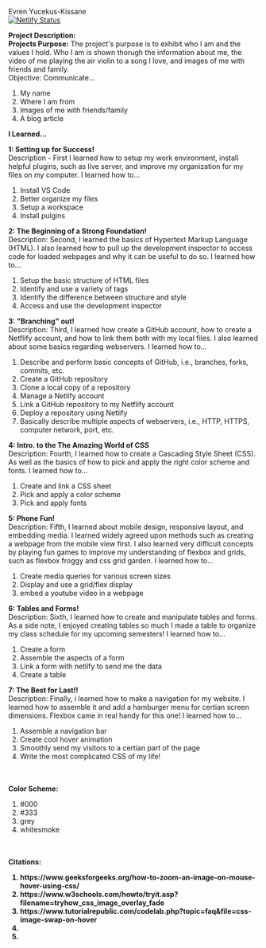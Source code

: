 Evren Yucekus-Kissane
<br>
[![Netlify Status](https://api.netlify.com/api/v1/badges/2557a18b-6276-47b4-9de1-4da1ee9470d1/deploy-status)](https://app.netlify.com/sites/awesomeman/deploys)


<b>Project Description:</b>
<br>
<b>Projects Purpose:</b> The project's purpose is to exhibit who I am and the values I hold. Who I am is shown thorugh the information about me, the video of me playing the air violin to a song I love, and images of me with friends and family.
<br>
Objective: Communicate...
<ol>
    <li>My name</li>
    <li>Where I am from</li>
    <li>Images of me with friends/family</li>
    <li>A blog article</li>
</ol>

<b>I Learned...</b>

<b>1: Setting up for Success!</b>
<br>
    Description - First I learned how to setup my work environment, install helpful plugins, such as live server, and improve my organization for my files on my computer.
    I learned how to...
<ol>
    <li>Install VS Code</li>
    <li>Better organize my files</li>
    <li>Setup a workspace</li>
    <li>Install pulgins</li>
</ol>
<b>2: The Beginning of a Strong Foundation!</b>
<br>
    Description: Second, I learned the basics of Hypertext Markup Language (HTML). I also learned how to pull up the development inspector to access code for loaded webpages and why it can be useful to do so.
    I learned how to...
<ol>
    <li>Setup the basic structure of HTML files</li>
    <li>Identify and use a variety of tags</li>
    <li>Identify the difference between structure and style</li>
    <li>Access and use the development inspector</li>
</ol>

<b>3: "Branching" out!</b>
<br>
    Description: Third, I learned how create a GitHub account, how to create a Netflify account, and how to link them both with my local files. I also learned about some basics regarding webservers.
    I learned how to...
<ol>
    <li>Describe and perform basic concepts of GitHub, i.e., branches, forks, commits, etc.</li>
    <li>Create a GitHub repository</li>
    <li>Clone a local copy of a repository</li>
    <li>Manage a Netlify account</li>
    <li>Link a GitHub repository to my Netflify account</li>
    <li>Deploy a repository using Netlify</li>
    <li>Basically describe multiple aspects of webservers, i.e., HTTP, HTTPS, computer network, port, etc.</li>
</ol>

<b>4: Intro. to the The Amazing World of CSS</b>
<br>
    Description: Fourth, I learned how to create a Cascading Style Sheet (CSS). As well as the basics of how to pick and apply the right color scheme and fonts.
    I learned how to...
<ol>
    <li>Create and link a CSS sheet</li>
    <li>Pick and apply a color scheme</li>
    <li>Pick and apply fonts</li>
</ol>

<b>5: Phone Fun!</b>
<br>
    Description: Fifth, I learned about mobile design, responsive layout, and embedding media. I learned widely agreed upon methods such as creating a webpage from the mobile view first. I also learned very difficult concepts by playing fun games to improve my understanding of flexbox and grids, such as flexbox froggy and css grid garden.
    I learned how to...
<ol>
    <li>Create media queries for various screen sizes</li>
    <li>Display and use a grid/flex display</li>
    <li>embed a youtube video in a webpage</li>
</ol>

<b>6: Tables and Forms!</b>
<br>
    Description: Sixth, I learned how to create and manipulate tables and forms. As a side note, I enjoyed creating tables so much I made a table to organize my class schedule for my upcoming semesters!
    I learned how to...
<ol>
    <li>Create a form</li>
    <li>Assemble the aspects of a form</li>
    <li>Link a form with netlify to send me the data</li>
    <li>Create a table</li>
</ol>

<b>7: The Best for Last!!</b>
<br>
    Description: Finally, i learned how to make a navigation for my website. I learned how to assemble it and add a hamburger menu for certian screen dimensions. Flexbox came in real handy for this one!
    I learned how to...
<ol>
    <li>Assemble a navigation bar</li>
    <li>Create cool hover animation</li>
    <li>Smoothly send my visitors to a certian part of the page</li>
    <li>Write the most complicated CSS of my life!</li>
</ol>
<br>
<br>
<b>Color Scheme:</b>

<ol>
  <li>#000</li>
  <li>#333</li>
  <li>grey</li>
  <li>whitesmoke</li>
</ol>
<br>
<br>
<b>Citations:<b>
<ol>
  <li>https://www.geeksforgeeks.org/how-to-zoom-an-image-on-mouse-hover-using-css/</li>
  <li>https://www.w3schools.com/howto/tryit.asp?filename=tryhow_css_image_overlay_fade</li>
  <li>https://www.tutorialrepublic.com/codelab.php?topic=faq&file=css-image-swap-on-hover</li>
  <li></li>
  <li></li>
</ol>

